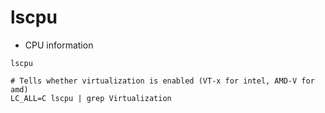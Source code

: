 # lscpu

- CPU information

```shell
lscpu

# Tells whether virtualization is enabled (VT-x for intel, AMD-V for amd)
LC_ALL=C lscpu | grep Virtualization
```
